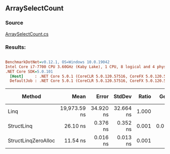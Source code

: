 ﻿## ArraySelectCount

### Source
[ArraySelectCount.cs](../../src/StructLinq.Benchmark/ArraySelectCount.cs)

### Results:
``` ini

BenchmarkDotNet=v0.12.1, OS=Windows 10.0.19042
Intel Core i7-7700 CPU 3.60GHz (Kaby Lake), 1 CPU, 8 logical and 4 physical cores
.NET Core SDK=5.0.101
  [Host]     : .NET Core 5.0.1 (CoreCLR 5.0.120.57516, CoreFX 5.0.120.57516), X64 RyuJIT
  DefaultJob : .NET Core 5.0.1 (CoreCLR 5.0.120.57516, CoreFX 5.0.120.57516), X64 RyuJIT


```
|              Method |         Mean |     Error |    StdDev | Ratio |  Gen 0 | Gen 1 | Gen 2 | Allocated |
|-------------------- |-------------:|----------:|----------:|------:|-------:|------:|------:|----------:|
|                Linq | 19,973.59 ns | 34.920 ns | 32.664 ns | 1.000 |      - |     - |     - |      48 B |
|          StructLinq |     26.10 ns |  0.376 ns |  0.352 ns | 0.001 | 0.0153 |     - |     - |      64 B |
| StructLinqZeroAlloc |     11.54 ns |  0.016 ns |  0.013 ns | 0.001 |      - |     - |     - |         - |
